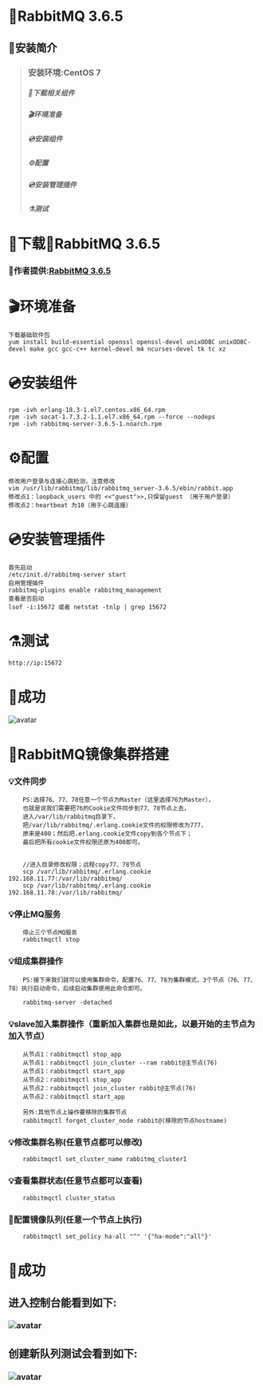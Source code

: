 # 🐰RabbitMQ 3.6.5
## 🧭安装简介
> ### 安装环境:CentOS 7
> ##### 🚬下载相关组件
> ##### 🎬环境准备
> ##### 💿安装组件
> ##### ⚙配置
> ##### 💿安装管理插件
> ##### ⚗测试
# 🚬下载🐰RabbitMQ 3.6.5
 ###  🤝作者提供:[RabbitMQ 3.6.5](https://www.shushunstudio.com/software/RabbitMQ3.6.5.zip)
# 🎬环境准备
    下载基础软件包  
    yum install build-essential openssl openssl-devel unixODBC unixODBC-devel make gcc gcc-c++ kernel-devel m4 ncurses-devel tk tc xz
# 💿安装组件
    rpm -ivh erlang-18.3-1.el7.centos.x86_64.rpm 
    rpm -ivh socat-1.7.3.2-1.1.el7.x86_64.rpm --force --nodeps
    rpm -ivh rabbitmq-server-3.6.5-1.noarch.rpm
# ⚙配置
    修改用户登录与连接心跳检测，注意修改
    vim /usr/lib/rabbitmq/lib/rabbitmq_server-3.6.5/ebin/rabbit.app
    修改点1：loopback_users 中的 <<"guest">>,只保留guest （用于用户登录）
    修改点2：heartbeat 为10（用于心跳连接）
    
# 💿安装管理插件
    首先启动
    /etc/init.d/rabbitmq-server start
    启用管理插件
    rabbitmq-plugins enable rabbitmq_management
    查看是否启动
    lsof -i:15672 或者 netstat -tnlp | grep 15672
# ⚗测试
    http://ip:15672
# 🌈成功
   ![avatar](http://www.shushunstudio.com/success-image/QQ%E6%88%AA%E5%9B%BE20200814182108.png)

# 🌾RabbitMQ镜像集群搭建
  ### 💡文件同步
        PS:选择76、77、78任意一个节点为Master（这里选择76为Master），
        也就是说我们需要把76的Cookie文件同步到77、78节点上去，
        进入/var/lib/rabbitmq目录下，
        把/var/lib/rabbitmq/.erlang.cookie文件的权限修改为777，
        原来是400；然后把.erlang.cookie文件copy到各个节点下；
        最后把所有cookie文件权限还原为400即可。
      

        //进入目录修改权限；远程copy77、78节点
        scp /var/lib/rabbitmq/.erlang.cookie 192.168.11.77:/var/lib/rabbitmq/
        scp /var/lib/rabbitmq/.erlang.cookie 192.168.11.78:/var/lib/rabbitmq/
  ### 💡停止MQ服务
        停止三个节点MQ服务
        rabbitmqctl stop
  ### 💡组成集群操作
        PS:接下来我们就可以使用集群命令，配置76、77、78为集群模式，3个节点（76、77、78）执行启动命令，后续启动集群使用此命令即可。
        
        rabbitmq-server -detached
  ### 💡slave加入集群操作（重新加入集群也是如此，以最开始的主节点为加入节点）
        从节点1：rabbitmqctl stop_app
        从节点1：rabbitmqctl join_cluster --ram rabbit@主节点(76)
        从节点1：rabbitmqctl start_app
        从节点2：rabbitmqctl stop_app
        从节点2：rabbitmqctl join_cluster rabbit@主节点(76)
        从节点2：rabbitmqctl start_app
        
        另外:其他节点上操作要移除的集群节点
        rabbitmqctl forget_cluster_node rabbit@(移除的节点hostname)
  ### 💡修改集群名称(任意节点都可以修改)
        rabbitmqctl set_cluster_name rabbitmq_cluster1
  ### 💡查看集群状态(任意节点都可以查看)
        rabbitmqctl cluster_status
  ### 🍹配置镜像队列(任意一个节点上执行)
        rabbitmqctl set_policy ha-all "^" '{"ha-mode":"all"}'
  # 🗿成功
   ## 进入控制台能看到如下:
   ### ![avatar](http://www.shushunstudio.com/success-image/QQ%E6%88%AA%E5%9B%BE20200815124516.png)
   ## 创建新队列测试会看到如下:
   ### ![avatar](http://www.shushunstudio.com/success-image/QQ%E5%9B%BE%E7%89%8720200815124500.png)